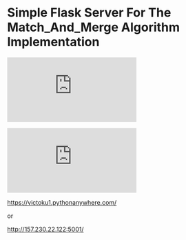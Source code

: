 # Simple Flask Server For The Match_And_Merge Algorithm Implementation

![The original code in netwrokx](https://github.com/VictoKu1/networkx/blob/main/networkx/algorithms/approximation/coalition_formation.py)

![Tests for the original code](https://github.com/VictoKu1/networkx/blob/main/networkx/algorithms/approximation/tests/test_coalition_formation.py)

https://victoku1.pythonanywhere.com/

or

http://157.230.22.122:5001/



